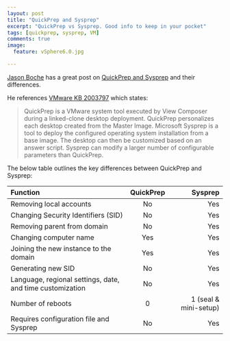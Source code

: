```yaml
---
layout: post
title: "QuickPrep and Sysprep"
excerpt: "QuickPrep vs Sysprep. Good info to keep in your pocket"
tags: [quickprep, sysprep, VM]
comments: true
image:
  feature: vSphere6.0.jpg

---
```


[Jason Boche](http://www.boche.net/blog/) has a great post on [QuickPrep and Sysprep](http://www.boche.net/blog/index.php/2013/05/02/quickprep-and-sysprep/) and their differences.

He references [VMware KB 2003797](http://kb.vmware.com/selfservice/microsites/search.do?language=en_US&cmd=displayKC&externalId=2003797) which states: 
> QuickPrep is a VMware system tool executed by View Composer during a linked-clone desktop deployment. QuickPrep personalizes each desktop created from the Master Image. Microsoft Sysprep is a tool to deploy the configured operating system installation from a base image. The desktop can then be customized based on an answer script. Sysprep can modify a larger number of configurable parameters than QuickPrep.

The below table outlines the key differences between QuickPrep and Sysprep:

| Function | QuickPrep | Sysprep |
|:--------|:-------:|--------:|
| Removing local accounts   | No | Yes |
| Changing Security Identifiers (SID) | No | Yes |
| Removing parent from domain | No | Yes |
| Changing computer name | Yes | Yes |
| Joining the new instance to the domain | Yes | Yes |
| Generating new SID | No | Yes |
| Language, regional settings, date, and time customization | No | Yes |
| Number of reboots | 0 | 1 (seal & mini-setup) |
| Requires configuration file and Sysprep | No | Yes |

